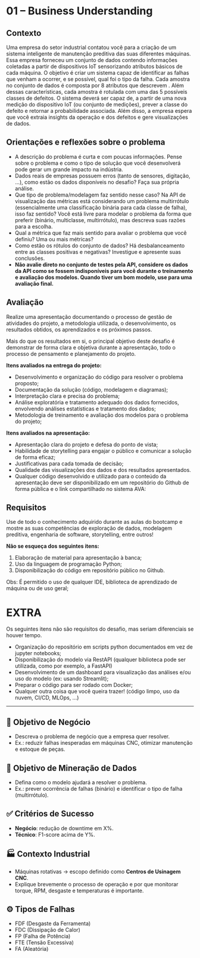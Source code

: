 # 01 – Business Understanding 

## Contexto
Uma empresa do setor industrial contatou você para a criação de um sistema inteligente de manutenção preditiva das suas diferentes máquinas. Essa empresa forneceu um conjunto de dados contendo informações coletadas a partir de dispositivos IoT sensorizando atributos básicos de cada máquina. O objetivo é criar um sistema capaz de identificar as falhas que venham a ocorrer, e se possível, qual foi o tipo da falha. Cada amostra no conjunto de dados é composta por 8 atributos que descrevem . Além dessas características, cada amostra é rotulada com uma das 5 possíveis classes de defeitos.
O sistema deverá ser capaz de, a partir de uma nova medição do dispositivo IoT (ou conjunto de medições), prever a classe do defeito e retornar a probabilidade associada. Além disso, a empresa espera que você extraia insights da operação e dos defeitos e gere visualizações de dados.

## Orientações e reflexões sobre o problema
- A descrição do problema é curta e com poucas informações. Pense sobre o problema e como o tipo de solução que você desenvolverá pode gerar um grande impacto na indústria.
- Dados reais de empresas possuem erros (tanto de sensores, digitação, ...), como estão os dados disponíveis no desafio? Faça sua própria análise.
- Que tipo de problema/modelagem faz sentido nesse caso? Na API de visualização das métricas está considerando um problema multirrótulo (essencialmente uma classificação binária para cada classe de falha), isso faz sentido? Você está livre para modelar o problema da forma que preferir (binário, multiclasse, multirrótulo), mas descreva suas razões para a escolha.
- Qual a métrica que faz mais sentido para avaliar o problema que você definiu? Uma ou mais métricas?
- Como estão os rótulos do conjunto de dados? Há desbalanceamento entre as classes positivas e negativas? Investigue e apresente suas conclusões.
- **Não avalie direto no conjunto de testes pela API, considere os dados da API como se fossem indisponíveis para você durante o treinamento e avaliação dos modelos. Quando tiver um bom modelo, use para uma avaliação final.**

## Avaliação
Realize uma apresentação documentando o processo de gestão de atividades do projeto, a metodologia utilizada, o desenvolvimento, os resultados obtidos, os aprendizados e os próximos passos.

Mais do que os resultados em si, o principal objetivo deste desafio é demonstrar de forma clara e objetiva durante a apresentação, todo o processo de pensamento e planejamento do projeto.

**Itens avaliados na entrega do projeto:**

- Desenvolvimento e organização do código para resolver o problema proposto;
- Documentação da solução (código, modelagem e diagramas);
- Interpretação clara e precisa do problema;
- Análise exploratória e tratamento adequado dos dados fornecidos, envolvendo análises estatísticas e tratamento dos dados;
- Metodologia de treinamento e avaliação dos modelos para o problema do projeto;

**Itens avaliados na apresentação:**
- Apresentação clara do projeto e defesa do ponto de vista;
- Habilidade de storytelling para engajar o público e comunicar a solução de forma eficaz;
- Justificativas para cada tomada de decisão;
- Qualidade das visualizações dos dados e dos resultados apresentados.
- Qualquer código desenvolvido e utilizado para o conteúdo da apresentação deve ser disponibilizado em um repositório do Github de forma pública e o link compartilhado no sistema AVA:

## Requisitos
Use de todo o conhecimento adquirido durante as aulas do bootcamp e mostre as suas competências de exploração de dados, modelagem preditiva, engenharia de software, storytelling, entre outros!

**Não se esqueça dos seguintes itens:**
1. Elaboração de material para apresentação à banca;
2. Uso da linguagem de programação Python;
3. Disponibilização do código em repositório público no Github.

Obs: É permitido o uso de qualquer IDE, biblioteca de aprendizado de máquina ou de uso geral;

# EXTRA
Os seguintes itens não são requisitos do desafio, mas seriam diferenciais se houver tempo.
- Organização do repositório em scripts python documentados em vez de jupyter notebooks;
- Disponibilização do modelo via RestAPI (qualquer biblioteca pode ser utilizada, como por exemplo, a FastAPI)
- Desenvolvimento de um dashboard para visualização das análises e/ou uso do modelo (ex: usando Streamlit);
- Preparar o código para ser rodado com Docker;
- Qualquer outra coisa que você queira trazer! (código limpo, uso da nuvem, CI/CD, MLOps, ...)

---

## 🎯 Objetivo de Negócio  
- Descreva o problema de negócio que a empresa quer resolver.  
- Ex.: reduzir falhas inesperadas em máquinas CNC, otimizar manutenção e estoque de peças.  

## 🎯 Objetivo de Mineração de Dados  
- Defina como o modelo ajudará a resolver o problema.  
- Ex.: prever ocorrência de falhas (binário) e identificar o tipo de falha (multirrótulo).  

## ✅ Critérios de Sucesso  
- **Negócio**: redução de downtime em X%.  
- **Técnico**: F1-score acima de Y%.  

## 🏭 Contexto Industrial  
- Máquinas rotativas → escopo definido como **Centros de Usinagem CNC**.  
- Explique brevemente o processo de operação e por que monitorar torque, RPM, desgaste e temperaturas é importante.  

## ⚙️ Tipos de Falhas  
- FDF (Desgaste da Ferramenta)  
- FDC (Dissipação de Calor)  
- FP (Falha de Potência)  
- FTE (Tensão Excessiva)  
- FA (Aleatória)  
